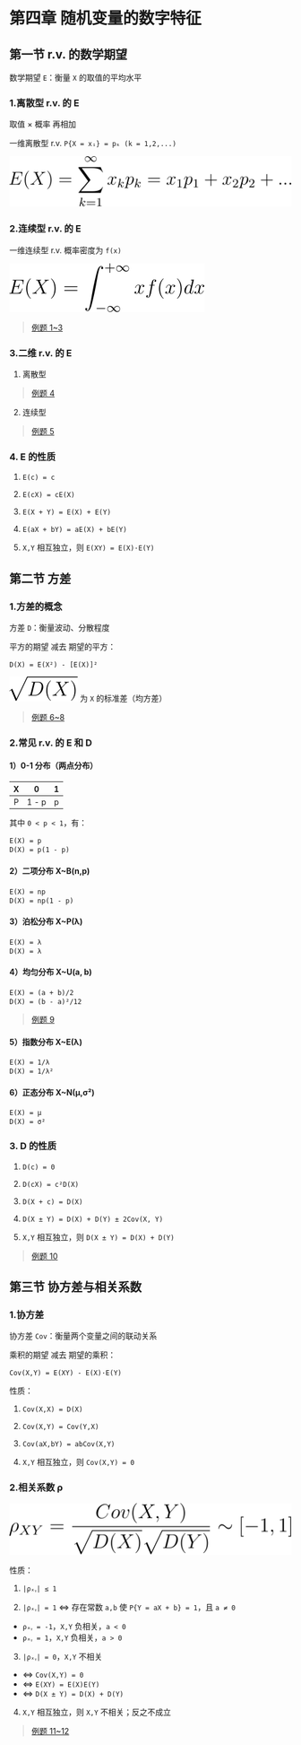 # 第四章 随机变量的数字特征

## 第一节 r.v. 的数学期望

数学期望 `E`：衡量 `X` 的取值的平均水平

### 1.离散型 r.v. 的 E

取值 × 概率 再相加

一维离散型 r.v. `P{X = xᵢ} = pₖ (k = 1,2,...)`

![E(X)=\sum_{k=1}^{\infty}x_kp_k=x_1p_1+x_2p_2+...](../img/X2120102.04183.04.01.svg)

### 2.连续型 r.v. 的 E

一维连续型 r.v. 概率密度为 `f(x)`

![E(X)=\int_{-\infty}^{+\infty}xf(x)dx](../img/X2120102.04183.04.02.svg)

> [例题 1~3](./04.第四章例题.md#例题-1)

### 3.二维 r.v. 的 E

1. 离散型

> [例题 4](./04.第四章例题.md#例题-4)

2. 连续型

> [例题 5](./04.第四章例题.md#例题-5)

### 4. E 的性质

1. `E(c) = c`

2. `E(cX) = cE(X)`

3. `E(X + Y) = E(X) + E(Y)`

4. `E(aX + bY) = aE(X) + bE(Y)`

5. `X,Y` 相互独立，则 `E(XY) = E(X)·E(Y)`

## 第二节 方差

### 1.方差的概念

方差 `D`：衡量波动、分散程度

平方的期望 减去 期望的平方：

```
D(X) = E(X²) - [E(X)]²
```

![P](../img/X2120102.04183.04.16.svg) 为 `X` 的标准差（均方差）

> [例题 6~8](./04.第四章例题.md#例题-6)

### 2.常见 r.v. 的 E 和 D

#### 1）0-1 分布（两点分布）

| X | 0 | 1 |
| :--: | :--: | :--: |
| P | 1 - p | p |

其中 `0 < p < 1`，有：

```
E(X) = p
D(X) = p(1 - p)
```

#### 2）二项分布 X~B(n,p)

```
E(X) = np
D(X) = np(1 - p)
```

#### 3）泊松分布 X~P(λ)

```
E(X) = λ
D(X) = λ
```

#### 4）均匀分布 X~U(a, b)

```
E(X) = (a + b)/2
D(X) = (b - a)²/12
```

> [例题 9](./04.第四章例题.md#例题-9)

#### 5）指数分布 X~E(λ)

```
E(X) = 1/λ
D(X) = 1/λ²
```

#### 6）正态分布 X~N(μ,σ²)

```
E(X) = μ
D(X) = σ²
```

### 3. D 的性质

1. `D(c) = 0`

2. `D(cX) = c²D(X)`

3. `D(X + c) = D(X)`

4. `D(X ± Y) = D(X) + D(Y) ± 2Cov(X, Y)`

5. `X,Y` 相互独立，则 `D(X ± Y) = D(X) + D(Y)`

> [例题 10](./04.第四章例题.md#例题-10)

## 第三节 协方差与相关系数

### 1.协方差

协方差 `Cov`：衡量两个变量之间的联动关系

乘积的期望 减去 期望的乘积：

```
Cov(X,Y) = E(XY) - E(X)·E(Y)
```

性质：

1. `Cov(X,X) = D(X)`

2. `Cov(X,Y) = Cov(Y,X)`

3. `Cov(aX,bY) = abCov(X,Y)`

4. `X,Y` 相互独立，则 `Cov(X,Y) = 0`

### 2.相关系数 ρ

![ρ](../img/X2120102.04183.04.20.svg)

性质：

1. `|ρₓᵧ| ≤ 1`

2. `|ρₓᵧ| = 1` <=> 存在常数 `a,b` 使 `P{Y = aX + b} = 1`，且 `a ≠ 0`

- `ρₓᵧ = -1`，`X,Y` 负相关，`a < 0`
- `ρₓᵧ = 1`，`X,Y` 负相关，`a > 0`

3. `|ρₓᵧ| = 0`，`X,Y` 不相关

- <=> `Cov(X,Y) = 0`
- <=> `E(XY) = E(X)E(Y)`
- <=> `D(X ± Y) = D(X) + D(Y)`

4. `X,Y` 相互独立，则 `X,Y` 不相关；反之不成立

> [例题 11~12](./04.第四章例题.md#例题-11)
